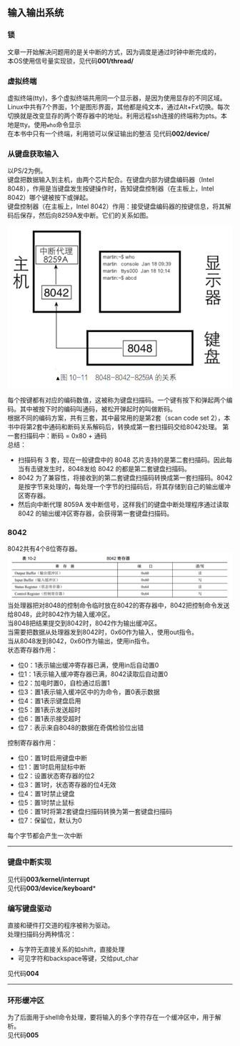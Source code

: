 ## 输入输出系统
### 锁
文章一开始解决问题用的是关中断的方式，因为调度是通过时钟中断完成的，  
本OS使用信号量实现锁，见代码**001/thread/**  
### 虚拟终端
虚拟终端(tty)，多个虚拟终端共用同一个显示器，是因为使用显存的不同区域。
Linux中共有7个界面，1个是图形界面，其他都是纯文本，通过Alt+Fx切换。每次切换就是改变显存的两个寄存器中的地址。利用远程ssh连接的终端称为pts。本地是tty。使用`who`命令显示  
在本书中只有一个终端，利用锁可以保证输出的整洁
见代码**002/device/**

### 从键盘获取输入
以PS/2为例。  
键盘把数据输入到主机，由两个芯片配合。在键盘内部为键盘编码器（Intel 8048），作用是当键盘发生按键操作时，告知键盘控制器（在主板上，Intel 8042）哪个键被按下或弹起。  
键盘控制器（在主板上，Intel 8042）作用：接受键盘编码器的按键信息，将其解码后保存，然后向8259A发中断。它们的关系如图。

![这是图片](../imgs/chapter10/keyboard.png "键盘")

每个按键都有对应的编码数值，这被称为键盘扫描码。一个键有按下和弹起两个编码。其中被按下时的编码叫通码，被松开弹起时的叫做断码。  
根据不同的编码方案，共有三套，其中最常用的是第2套（scan code set 2），本书中将第2套中通码和断码关系解码后，转换成第一套扫描码交给8042处理。
第一套扫描码中：断码 = 0x80 + 通码  
总结：

+ 扫描码有 3 套，现在一般键盘中的 8048 芯片支持的是第二套扫描码。因此每当有击键发生时，8048发给 8042 的都是第二套键盘扫描码。
+ 8042 为了兼容性，将接收到的第二套键盘扫描码转换成第一套扫描码。8042 是按字节来处理的，每处理一个字节的扫描码后，将其存储到自己的输出缓冲区寄存器。
+ 然后向中断代理 8059A 发中断信号，这样我们的键盘中断处理程序通过读取 8042 的输出缓冲区寄存器，会获得第一套键盘扫描码。

### 8042
8042共有4个8位寄存器。  
![这是图片](../imgs/chapter10/8042.png "8042")  
当处理器把对8048的控制命令临时放在8042的寄存器中，8042把控制命令发送给8048，此时8042作为输入缓冲区。  
当8048把结果提交到8042时，8042作为输出缓冲区。  
当需要把数据从处理器发到8042时，0x60作为输入，使用out指令。  
当从8048发到8042，0x60作为输出，使用in指令。  
状态寄存器作用：

+ 位0：1表示输出缓冲寄存器已满，使用in后自动置0
+ 位1：1表示输入缓冲寄存器已满，8042读取后自动置0
+ 位2：加电时置0，自检通过后置1
+ 位3：置1表示输入缓冲区中的为命令，置0表示数据
+ 位4：置1表示键盘启用
+ 位5：置1表示发送超时
+ 位6：置1表示接受超时
+ 位7：表示来自8048的数据在奇偶检验位出错

控制寄存器作用：

+ 位0：置1时启用键盘中断
+ 位1：置1时启用鼠标中断
+ 位2：设置状态寄存器的位2
+ 位3：置1时，状态寄存器的位4无效
+ 位4：置1时禁止键盘
+ 位5：置1时禁止鼠标
+ 位6：置1时将第2套键盘扫描码转换为第一套键盘扫描码
+ 位7：保留位，默认为0

每个字节都会产生一次中断

---

### 键盘中断实现

见代码**003/kernel/interrupt**  
见代码**003/device/keyboard***

### 编写键盘驱动
直接和硬件打交道的程序被称为驱动。  
处理扫描码分两种情况：

+ 与字符无直接关系的如shift，直接处理
+ 可见字符和backspace等键，交给put_char

见代码**004**

---

### 环形缓冲区
为了后面用于shell命令处理，要将输入的多个字符存在一个缓冲区中，用于解析。  
见代码**005**

